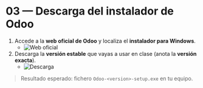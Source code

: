 # 03 — Descarga del instalador de Odoo

1. Accede a la **web oficial de Odoo** y localiza el **instalador para Windows**.
   - ![Web oficial](../assets/img/03-descarga_instalador/paso01_ir-web-oficial.png "Página de descarga")
2. Descarga la **versión estable** que vayas a usar en clase (anota la **versión exacta**).
   - ![Descarga](../assets/img/03-descarga_instalador/paso02_descargar-installer.png "Descargar instalador")

> Resultado esperado: fichero `Odoo-<version>-setup.exe` en tu equipo.

